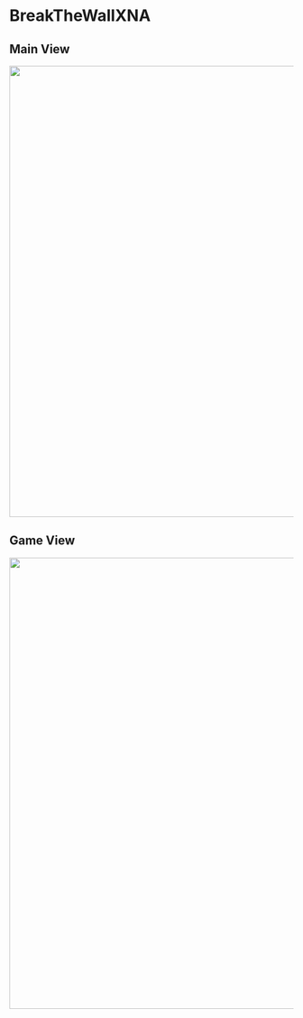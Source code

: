# BreakTheWallXNA

## Main View

<img src="https://github.com/HadarPur/BreakTheWallXNA/blob/master/main_view.png" width="1000" height="800" />

## Game View

<img src="https://github.com/HadarPur/BreakTheWallXNA/blob/master/game_view.png" width="1000" height="800" />

